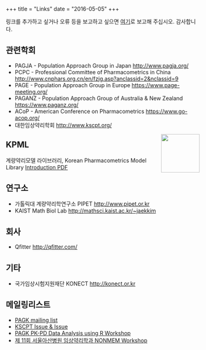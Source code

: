 +++
title = "Links"
date = "2016-05-05"
+++

링크를 추가하고 싶거나 오류 등을 보고하고 싶으면 [여기](https://github.com/pagkorkr/pagk.or.kr/issues/1)로 보고해 주십시오. 감사합니다.

## 관련학회

- PAGJA - Population Approach Group in Japan <http://www.pagja.org/>	
- PCPC - Professional Committee of Pharmacometrics in China <http://www.cnphars.org.cn/en/fzjg.asp?anclassid=2&nclassid=9>
- PAGE - Population Approach Group in Europe https://www.page-meeting.org/
- PAGANZ - Population Approach Group of Australia & New Zealand <https://www.paganz.org/>
- ACoP - American Conference on Pharmacometrics <https://www.go-acop.org/>
- 대한임상약리학회 <http://www.kscpt.org/>

[<img src="http://kscpt.org/Images/kpml.png" align="right" height=100>](http://repository.kpml.or.kr)

## KPML

계량약리모델 라이브러리, Korean Pharmacometrics Model Library [Introduction PDF](/introduction-kpml.pdf)


## 연구소

- 가톨릭대 계량약리학연구소 PIPET <http://www.pipet.or.kr>
- KAIST Math Biol Lab <http://mathsci.kaist.ac.kr/~jaekkim>

## 회사

- Qfitter <http://qfitter.com/>

## 기타 

- 국가임상시험지원재단 KONECT <http://konect.or.kr> 

## 메일링리스트

- [PAGK mailing list](https://groups.google.com/a/pagk.or.kr/forum/#!forum/list)
- [KSCPT Issue & Issue](https://groups.google.com/a/kscpt.kr/forum/#!forum/qna)
- [PAGK PK-PD Data Analysis using R Workshop](https://groups.google.com/a/acr.kr/forum/#!forum/w180713)
- [제 11회 서울아산병원 임상약리학과 NONMEM Workshop](https://groups.google.com/a/acr.kr/forum/#!forum/nmw2018)
